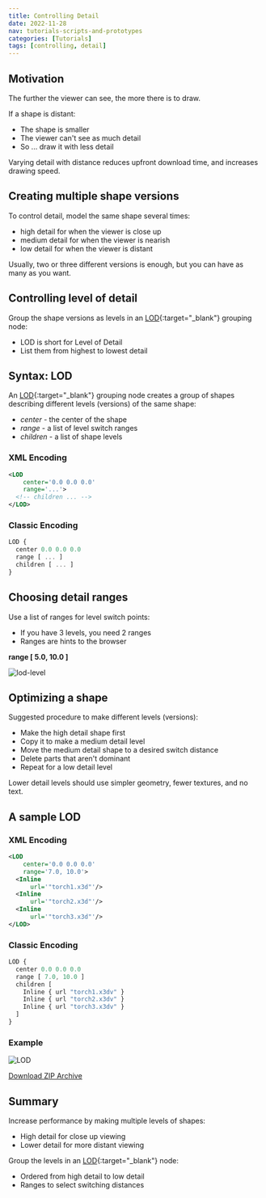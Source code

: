```yaml
---
title: Controlling Detail
date: 2022-11-28
nav: tutorials-scripts-and-prototypes
categories: [Tutorials]
tags: [controlling, detail]
---
```

## Motivation

The further the viewer can see, the more there is to draw.

If a shape is distant:

- The shape is smaller
- The viewer can't see as much detail
- So ... draw it with less detail

Varying detail with distance reduces upfront download time, and increases drawing speed.

## Creating multiple shape versions

To control detail, model the same shape several times:

- high detail for when the viewer is close up
- medium detail for when the viewer is nearish
- low detail for when the viewer is distant

Usually, two or three different versions is enough, but you can have as many as you want.

## Controlling level of detail

Group the shape versions as levels in an [LOD](https://www.web3d.org/documents/specifications/19775-1/V3.3/Part01/components/navigation.html#LOD){:target="_blank"} grouping node:

- LOD is short for Level of Detail
- List them from highest to lowest detail

## Syntax: LOD

An [LOD](https://www.web3d.org/documents/specifications/19775-1/V3.3/Part01/components/navigation.html#LOD){:target="_blank"} grouping node creates a group of shapes describing different levels (versions) of the same shape:

- *center* - the center of the shape
- *range* - a list of level switch ranges
- *children* - a list of shape levels

### XML Encoding

```xml
<LOD
    center='0.0 0.0 0.0'
    range='...'>
  <!-- children ... -->
</LOD>
```

### Classic Encoding

```js
LOD {
  center 0.0 0.0 0.0
  range [ ... ]
  children [ ... ]
}
```

## Choosing detail ranges

Use a list of ranges for level switch points:

- If you have 3 levels, you need 2 ranges
- Ranges are hints to the browser

**range \[ 5.0, 10.0 \]**

![lod-level](https://create3000.github.io/media/tutorials/images/lod-level.png)

## Optimizing a shape

Suggested procedure to make different levels (versions):

- Make the high detail shape first
- Copy it to make a medium detail level
- Move the medium detail shape to a desired switch distance
- Delete parts that aren't dominant
- Repeat for a low detail level

Lower detail levels should use simpler geometry, fewer textures, and no text.

## A sample LOD

### XML Encoding

```xml
<LOD
    center='0.0 0.0 0.0'
    range='7.0, 10.0'>
  <Inline
      url='"torch1.x3d"'/>
  <Inline
      url='"torch2.x3d"'/>
  <Inline
      url='"torch3.x3d"'/>
</LOD>
```

### Classic Encoding

```js
LOD {
  center 0.0 0.0 0.0
  range [ 7.0, 10.0 ]
  children [
    Inline { url "torch1.x3dv" }
    Inline { url "torch2.x3dv" }
    Inline { url "torch3.x3dv" }
  ]
}
```

### Example

<x3d-canvas src="https://create3000.github.io/media/tutorials/scenes/lod/lod.x3dv">
  <img src="https://create3000.github.io/media/tutorials/scenes/lod/screenshot.png" alt="LOD"/>
</x3d-canvas>

[Download ZIP Archive](https://create3000.github.io/media/tutorials/scenes/lod/lod.zip)

## Summary

Increase performance by making multiple levels of shapes:

- High detail for close up viewing
- Lower detail for more distant viewing

Group the levels in an [LOD](https://www.web3d.org/documents/specifications/19775-1/V3.3/Part01/components/navigation.html#LOD){:target="_blank"} node:

- Ordered from high detail to low detail
- Ranges to select switching distances
